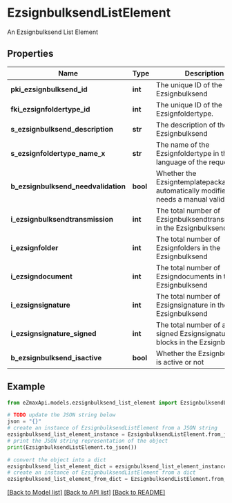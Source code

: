 # EzsignbulksendListElement

An Ezsignbulksend List Element

## Properties

Name | Type | Description | Notes
------------ | ------------- | ------------- | -------------
**pki_ezsignbulksend_id** | **int** | The unique ID of the Ezsignbulksend | 
**fki_ezsignfoldertype_id** | **int** | The unique ID of the Ezsignfoldertype. | 
**s_ezsignbulksend_description** | **str** | The description of the Ezsignbulksend | 
**s_ezsignfoldertype_name_x** | **str** | The name of the Ezsignfoldertype in the language of the requester | 
**b_ezsignbulksend_needvalidation** | **bool** | Whether the Ezsigntemplatepackage was automatically modified and needs a manual validation | 
**i_ezsignbulksendtransmission** | **int** | The total number of Ezsignbulksendtransmissions in the Ezsignbulksend | 
**i_ezsignfolder** | **int** | The total number of Ezsignfolders in the Ezsignbulksend | 
**i_ezsigndocument** | **int** | The total number of Ezsigndocuments in the Ezsignbulksend | 
**i_ezsignsignature** | **int** | The total number of Ezsignsignature in the Ezsignbulksend | 
**i_ezsignsignature_signed** | **int** | The total number of already signed Ezsignsignature blocks in the Ezsignbulksend | 
**b_ezsignbulksend_isactive** | **bool** | Whether the Ezsignbulksend is active or not | 

## Example

```python
from eZmaxApi.models.ezsignbulksend_list_element import EzsignbulksendListElement

# TODO update the JSON string below
json = "{}"
# create an instance of EzsignbulksendListElement from a JSON string
ezsignbulksend_list_element_instance = EzsignbulksendListElement.from_json(json)
# print the JSON string representation of the object
print(EzsignbulksendListElement.to_json())

# convert the object into a dict
ezsignbulksend_list_element_dict = ezsignbulksend_list_element_instance.to_dict()
# create an instance of EzsignbulksendListElement from a dict
ezsignbulksend_list_element_from_dict = EzsignbulksendListElement.from_dict(ezsignbulksend_list_element_dict)
```
[[Back to Model list]](../README.md#documentation-for-models) [[Back to API list]](../README.md#documentation-for-api-endpoints) [[Back to README]](../README.md)


